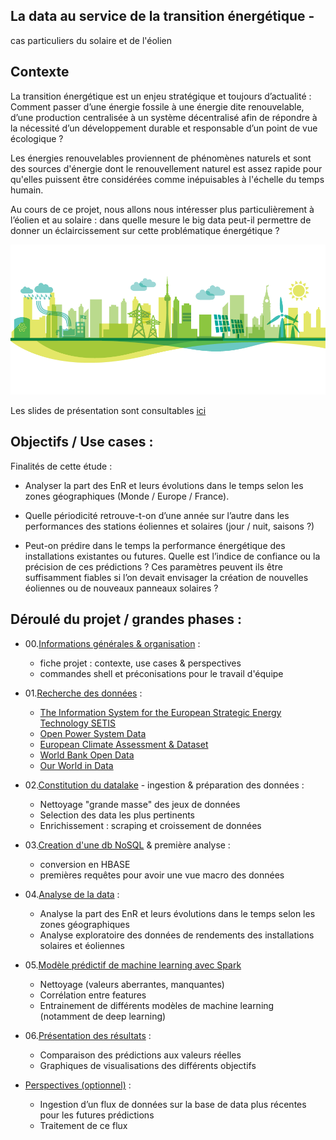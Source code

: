 ## La data au service de la transition énergétique - 
cas particuliers du solaire et de l'éolien

## Contexte

La transition énergétique est un enjeu stratégique et toujours d’actualité : Comment passer d’une énergie fossile à une énergie dite renouvelable, d’une production centralisée à un système décentralisé afin de répondre à la nécessité d’un développement durable et responsable d’un point de vue écologique ? 

Les énergies renouvelables proviennent de phénomènes naturels et sont des sources d'énergie dont le renouvellement naturel est assez rapide pour qu'elles puissent être considérées comme inépuisables à l'échelle du temps humain.

Au cours de ce projet, nous allons nous intéresser plus particulièrement à l’éolien et au solaire : dans quelle mesure le big data peut-il permettre de donner un éclaircissement sur cette problématique énergétique ?

![Alt text](https://github.com/obrunet/Big_Data_Renewable_energies/blob/master/banner.png)

Les slides de présentation sont consultables [ici](https://github.com/obrunet/Big_Data_Renewable_energies/tree/master/20200109_presentation.pdf)

## Objectifs / Use cases :

Finalités de cette étude :

-	Analyser la part des EnR et leurs évolutions dans le temps selon les zones géographiques (Monde / Europe / France).

-	Quelle périodicité retrouve-t-on d’une année sur l’autre dans les performances des stations éoliennes et solaires (jour / nuit, saisons ?)

-	Peut-on prédire dans le temps la performance énergétique des installations existantes ou futures. Quelle est l’indice de confiance ou la précision de ces prédictions ? Ces paramètres peuvent ils être suffisamment fiables si l’on devait envisager la création de nouvelles éoliennes ou de nouveaux panneaux solaires ?


## Déroulé du projet / grandes phases : 

-	00.[Informations générales & organisation](https://github.com/obrunet/Big_Data_Renewable_energies/tree/master/00_infos_organisation) :
	- fiche projet : contexte, use cases & perspectives
	- commandes shell et préconisations pour le travail d'équipe

-	01.[Recherche des données](https://github.com/obrunet/Big_Data_Renewable_energies/tree/master/01_datasets) : 
	- [The Information System for the European Strategic Energy Technology SETIS](https://setis.ec.europa.eu/)
	- [Open Power System Data](https://open-power-system-data.org/)
	- [European Climate Assessment & Dataset](https://www.ecad.eu/)
	- [World Bank Open Data](https://data.worldbank.org/)
	- [Our World in Data](https://ourworldindata.org/)

-	02.[Constitution du datalake](https://github.com/obrunet/Big_Data_Renewable_energies/tree/master/02_datalake) - ingestion & préparation des données :
	- Nettoyage "grande masse" des jeux de données
	- Selection des data les plus pertinents
	- Enrichissement : scraping et croissement de données

-	03.[Creation d'une db NoSQL](https://github.com/obrunet/Big_Data_Renewable_energies/tree/master/03_NoSql) & première analyse :
	- conversion en HBASE
	- premières requêtes pour avoir une vue macro des données


-	04.[Analyse de la data](https://github.com/obrunet/Big_Data_Renewable_energies/tree/master/04_data_analysis) :
	- Analyse la part des EnR et leurs évolutions dans le temps selon les zones géographiques
	- Analyse exploratoire des données de rendements des installations solaires et éoliennes

-	05.[Modèle prédictif de machine learning avec Spark](https://github.com/obrunet/Big_Data_Renewable_energies/tree/master/05_machine_learning)
    - Nettoyage (valeurs aberrantes, manquantes)
    - Corrélation entre features
    - Entrainement de différents modèles de machine learning (notamment de deep learning)

-	06.[Présentation des résultats](https://github.com/obrunet/Big_Data_Renewable_energies/tree/master/06_resultats) :
    -	Comparaison des prédictions aux valeurs réelles
    -	Graphiques de visualisations des différents objectifs

-	[Perspectives (optionnel)](https://github.com/obrunet/Big_Data_Renewable_energies/tree/master/07_perspectives) :
    -	Ingestion d’un flux de données sur la base de data plus récentes pour les futures prédictions
    -	Traitement de ce flux
